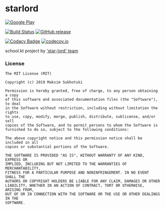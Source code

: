 # starlord
[![Google Play](https://img.shields.io/badge/-internal-gray.svg?style=flat&logo=google-play&logoColor=white&style=flat-square&label=Google%20Play&color=brightgreen)](https://play.google.com/store/apps/details?id=kt.school.starlord)

[![Build Status](https://travis-ci.org/suhocki/starlord.svg?branch=develop)](https://travis-ci.org/suhocki/starlord)
[![GitHub release](https://img.shields.io/github/release/suhocki/starlord.svg)](https://github.com/suhocki/starlord/releases)

[![Codacy Badge](https://api.codacy.com/project/badge/Grade/eb36fc141cbb4037846dc91ded0f4083)](https://app.codacy.com/app/suhocki/starlord?utm_source=github.com&utm_medium=referral&utm_content=suhocki/starlord&utm_campaign=Badge_Grade_Dashboard)
[![codecov.io](https://codecov.io/github/suhocki/starlord/branch/develop/graph/badge.svg)](https://codecov.io/github/suhocki/starlord)

school.kt project by ['star-lord' team](https://github.com/suhocki/starlord/graphs/contributors)

### License
```text
The MIT License (MIT)

Copyright (c) 2019 Maksim Sukhotski

Permission is hereby granted, free of charge, to any person obtaining a copy
of this software and associated documentation files (the "Software"), to deal
in the Software without restriction, including without limitation the rights
to use, copy, modify, merge, publish, distribute, sublicense, and/or sell
copies of the Software, and to permit persons to whom the Software is
furnished to do so, subject to the following conditions:

The above copyright notice and this permission notice shall be included in all
copies or substantial portions of the Software.

THE SOFTWARE IS PROVIDED "AS IS", WITHOUT WARRANTY OF ANY KIND, EXPRESS OR
IMPLIED, INCLUDING BUT NOT LIMITED TO THE WARRANTIES OF MERCHANTABILITY,
FITNESS FOR A PARTICULAR PURPOSE AND NONINFRINGEMENT. IN NO EVENT SHALL THE
AUTHORS OR COPYRIGHT HOLDERS BE LIABLE FOR ANY CLAIM, DAMAGES OR OTHER
LIABILITY, WHETHER IN AN ACTION OF CONTRACT, TORT OR OTHERWISE, ARISING FROM,
OUT OF OR IN CONNECTION WITH THE SOFTWARE OR THE USE OR OTHER DEALINGS IN THE
SOFTWARE.
```
